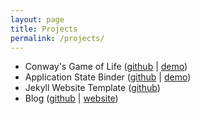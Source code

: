 ```yaml
---
layout: page
title: Projects
permalink: /projects/
---
```


 * Conway's Game of Life 
   ([github](https://github.com/stefandollase/game-of-life-js/) | 
   [demo](http://stefandollase.github.io/game-of-life-js/))
 * Application State Binder
   ([github](https://github.com/stefandollase/app-state-binder-js/) | 
   [demo](http://stefandollase.github.io/app-state-binder-js/))
 * Jekyll Website Template 
   ([github](https://github.com/stefandollase/jekyll-template/))
 * Blog
   ([github](https://github.com/stefandollase/stefandollase.github.io/) | 
   [website](http://stefandollase.github.io/))
 